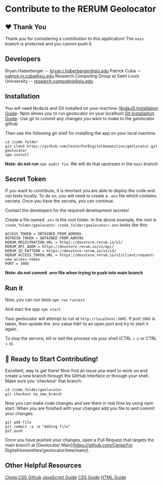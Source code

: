 # Contribute to the RERUM Geolocator

## ❤️ Thank You

Thank you for considering a contribution to this application! The `main` branch is protected and you cannot push it.

## Developers

Bryan Haberberger -- bryan.j.haberberger@slu.edu
Patrick Cuba -- patrick.m.cuba@slu.edu
Research Computing Group at Saint Louis Univsersity -- research.computing@slu.edu


## Installation

You will need NodeJs and Git installed on your machine:
[NodeJS Installation Guide](https://nodejs.org/en/download)- Npm allows you to run geolocator on your localhost
[Git Installaition Guide](https://desktop.github.com)- Use git to commit any changes you want to make to the geolocator github

Then use the following git shell for installing the app on your local machine.

```
cd /code_folder
git clone https://github.com/CenterForDigitalHumanities/geolocator.git geolocator
npm install
```
 **Note: do not run** `npm audit fix`. We will do that upstream in the `main` branch

 ## Secret Token

 If you want to contribute, it is imortant you are able to deploy the code and run tests locally.  To do so, you will need to create a `.env` file which contains secrets. Once you have the secrets, you can continue.

 Contact the developers for the required development secrets!

Create a file named `.env` in the root folder.  In the above example, the root is `/code_folder/geolocator`.  `/code_folder/geolocator/.env` looks like this:

```
ACCESS_TOKEN = OBTAINED_FROM_ADMINS
REFRESH_TOKEN = OBTAINED_FROM_ADMINS
RERUM_REGISTRATION_URL = https://devstore.rerum.io/v1/
RERUM_API_ADDR = https://devstore.rerum.io/v1/api/
RERUM_ID_PATTERN = https://devstore.rerum.io/v1/id/
RERUM_ACCESS_TOKEN_URL = https://devstore.rerum.io/v1/client/request-new-access-token
PORT = 3005
```

**Note: do not commit .env file when trying to push into main branch**

## Run it

Now, you can run tests
`npm run runtest`

And start the app
`npm start`

Your geolocator will attempt to run at `http://localhost:3005`.  If port `3005` is taken, then update the .env value `PORT` to an open port and try to start it again.

To stop the service, kill or exit the process via your shell (CTRL + c or CTRL + x).

## 🎉 Ready to Start Contributing!

Excellent, way to get there!  Now find an issue you want to work on and create a new branch through the GitHub Interface or through your shell.  Make sure you 'checkout' that branch.

```
cd /code_folder/geolocator
git checkout my_new_branch
```
Now you can make code changes and see them in real time by using npm start. When you are finished with your changes add you file to and commit your changes.

```
git add file
git commit -a -m "Adding file"
git push
```

Once you have pushed your changes, open a Pull Request that targets the main branch at [Geolocator Main](https://github.com/CenterFor DigitalHumanitites/geolocator/tree/main/).

## Other Helpful Resources
[Chota CSS Github](https://github.com/jenil/chota.git)
[JavaScript Guide](https://developer.mozilla.org/en-US/docs/Web/JavaScripti/Guide/)
[CSS Guide](https://www.w3schools.com/css/)
[HTML Guide](https://www.w3schools.com/html/default.asp)


